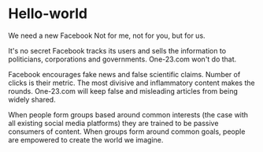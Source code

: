 # Hello-world
We need a new Facebook
Not for me, not for you, but for us.

It's no secret Facebook tracks its users and sells the information to politicians, corporations and governments. One-23.com won't do that. 

Facebook encourages fake news and false scientific claims. Number of clicks is their metric. The most divisive and inflammatory content makes the rounds. One-23.com will keep false and misleading articles from being widely shared.

When people form groups based around common interests (the case with all existing social media platforms) they are trained to be passive consumers of content. When groups form around common goals, people are empowered to create the world we imagine.

